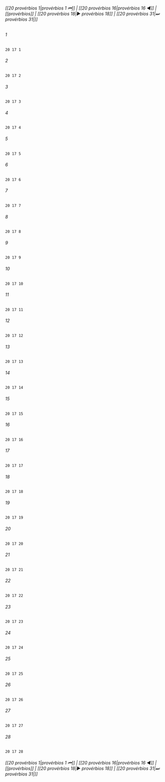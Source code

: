 
###### [[20 provérbios 1|provérbios 1 ⏮]] | [[20 provérbios 16|provérbios 16 ◀]] | [[provérbios]] | [[20 provérbios 18|▶ provérbios 18]] | [[20 provérbios 31|⏭ provérbios 31|]]

###### 1
``` verse
20 17 1 
```
###### 2
``` verse
20 17 2 
```
###### 3
``` verse
20 17 3 
```
###### 4
``` verse
20 17 4 
```
###### 5
``` verse
20 17 5 
```
###### 6
``` verse
20 17 6 
```
###### 7
``` verse
20 17 7 
```
###### 8
``` verse
20 17 8 
```
###### 9
``` verse
20 17 9 
```
###### 10
``` verse
20 17 10 
```
###### 11
``` verse
20 17 11 
```
###### 12
``` verse
20 17 12 
```
###### 13
``` verse
20 17 13 
```
###### 14
``` verse
20 17 14 
```
###### 15
``` verse
20 17 15 
```
###### 16
``` verse
20 17 16 
```
###### 17
``` verse
20 17 17 
```
###### 18
``` verse
20 17 18 
```
###### 19
``` verse
20 17 19 
```
###### 20
``` verse
20 17 20 
```
###### 21
``` verse
20 17 21 
```
###### 22
``` verse
20 17 22 
```
###### 23
``` verse
20 17 23 
```
###### 24
``` verse
20 17 24 
```
###### 25
``` verse
20 17 25 
```
###### 26
``` verse
20 17 26 
```
###### 27
``` verse
20 17 27 
```
###### 28
``` verse
20 17 28 
```

###### [[20 provérbios 1|provérbios 1 ⏮]] | [[20 provérbios 16|provérbios 16 ◀]] | [[provérbios]] | [[20 provérbios 18|▶ provérbios 18]] | [[20 provérbios 31|⏭ provérbios 31|]]


